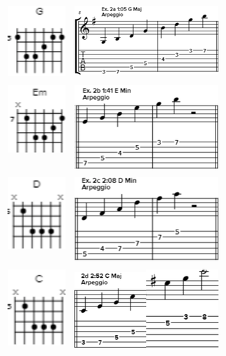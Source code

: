 <style>
.container {
    display: flex;
    justify-content: space-between;
    align-items: flex-start;
}

.image-box {
    padding: 10px;
    box-sizing: border-box;
    overflow: hidden; /* Ensures no overflow occurs */
    display: flex;
    justify-content: center;
    align-items: center;
}

.first-image-box {
    flex: 1; /* Allocate 1/3 of the space */
}

.second-image-box {
    flex: 2.5; /* Allocate 2/3 of the space */
}

.image-box img {
    width: 100%; /* Ensures image takes full width */
    height: auto; /* Maintains aspect ratio */
}
</style>

<div class="container">
    <div class="image-box first-image-box">
        <img src="../_resources/Screenshot%202024-08-04%20143011.png" alt="Screenshot 1">
    </div>
    <div class="image-box second-image-box">
        <img src="../_resources/Screenshot%202024-08-04%20142928.png" alt="Screenshot 2">
    </div>
</div>
<div class="container">
    <div class="image-box first-image-box">
        <img src="../_resources/Screenshot%202024-08-04%20143929.png" alt="Screenshot 3">
    </div>
    <div class="image-box second-image-box">
        <img src="../_resources/Screenshot%202024-08-04%20143910.png" alt="Screenshot 4">
    </div>
</div>
<div class="container">
    <div class="image-box first-image-box">
        <img src="../_resources/Screenshot%202024-08-04%20144035.png" alt="Screenshot 5">
    </div>
    <div class="image-box second-image-box">
        <img src="../_resources/Screenshot%202024-08-04%20144104.png" alt="Screenshot 6">
    </div>
</div>
<div class="container">
    <div class="image-box first-image-box">
        <img src="../_resources/Screenshot%202024-08-04%20144146.png" alt="Screenshot 7">
    </div>
    <div class="image-box second-image-box">
		<img src="../_resources/Screenshot%202024-08-04%20144209.png" alt="Screenshot 10">
        <img src="../_resources/Screenshot%202024-08-04%20144244.png" alt="Screenshot 9">
    </div>
</div>

